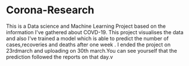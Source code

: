 # Corona-Research
This is a Data science and Machine Learning Project based on the information I've gathered about COVD-19. This project visualises the data and also I've trained a model which is able to predict the number of cases,recoveries and deaths after one week . I ended the project on 23rdmarch and uploading on 30th march.You can see yourself that the prediction followed the reports on that day.v
